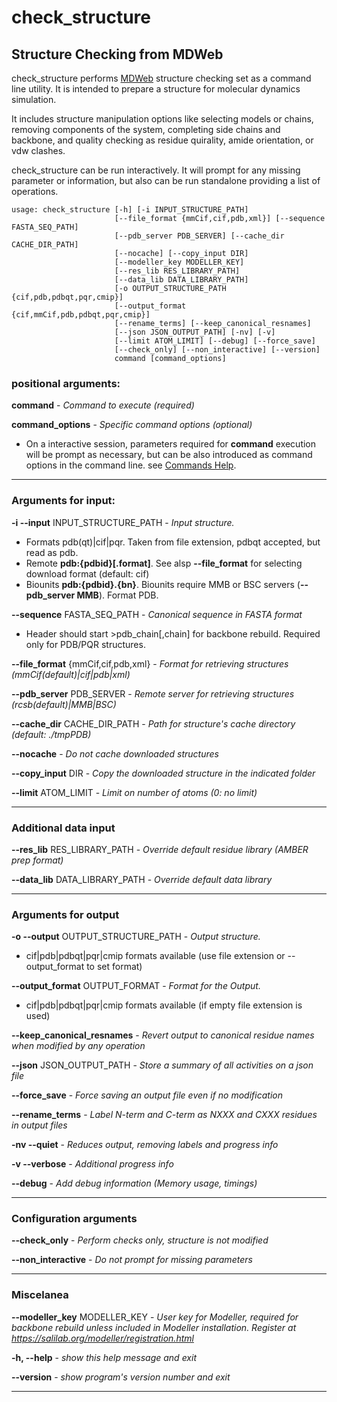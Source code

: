 # check_structure

## Structure Checking from MDWeb

check_structure performs [MDWeb](https://mmb.irbbarcelona.org/MDWeb) structure checking set as a command line utility. It is intended to prepare a structure for molecular dynamics simulation.

It includes structure manipulation options like selecting models or chains, removing components of the system, completing side chains and backbone, and quality checking as residue quirality, amide orientation, or vdw clashes.

check_structure can be run interactively. It will prompt for any missing parameter or information, but also can be run standalone providing a list of operations.



~~~
usage: check_structure [-h] [-i INPUT_STRUCTURE_PATH]
                       [--file_format {mmCif,cif,pdb,xml}] [--sequence FASTA_SEQ_PATH]
                       [--pdb_server PDB_SERVER] [--cache_dir CACHE_DIR_PATH]
                       [--nocache] [--copy_input DIR]
                       [--modeller_key MODELLER_KEY]
                       [--res_lib RES_LIBRARY_PATH]
                       [--data_lib DATA_LIBRARY_PATH]
                       [-o OUTPUT_STRUCTURE_PATH {cif,pdb,pdbqt,pqr,cmip}]
                       [--output_format {cif,mmCif,pdb,pdbqt,pqr,cmip}]
                       [--rename_terms] [--keep_canonical_resnames]
                       [--json JSON_OUTPUT_PATH] [-nv] [-v]
                       [--limit ATOM_LIMIT] [--debug] [--force_save]
                       [--check_only] [--non_interactive] [--version]
                       command [command_options]

~~~
### positional arguments:
  **command** - _Command to execute (required)_

  **command_options** - _Specific command options (optional)_
* On a interactive session, parameters required for **command** execution will be prompt as necessary, but can be also introduced as command options in the command line. see [Commands Help](https://biobb-structure-checking.readthedocs.io/en/latest/commands_help.html).
***
### Arguments for input:

**-i --input** INPUT_STRUCTURE_PATH - _Input structure._
* Formats pdb(qt)|cif|pqr. Taken from file extension, pdbqt accepted, but read as pdb.
* Remote **pdb:{pdbid}[.format]**. See alsp **--file_format** for selecting download format (default: cif)
* Biounits **pdb:{pdbid}.{bn}**. Biounits require MMB or BSC servers (**--pdb_server MMB**). Format PDB.

**--sequence** FASTA_SEQ_PATH - _Canonical sequence in FASTA format_
* Header should start >pdb_chain[,chain] for backbone rebuild. Required only for PDB/PQR structures.

**--file_format** {mmCif,cif,pdb,xml} - _Format for retrieving structures (mmCif(default)|cif|pdb|xml)_

**--pdb_server** PDB_SERVER - _Remote server for retrieving structures (rcsb(default)|MMB|BSC)_

**--cache_dir** CACHE_DIR_PATH - _Path for structure's cache directory (default: ./tmpPDB)_

**--nocache** - _Do not cache downloaded structures_

**--copy_input** DIR - _Copy the downloaded structure in the indicated folder_

**--limit** ATOM_LIMIT - _Limit on number of atoms (0: no limit)_

***
### Additional data input

**--res_lib** RES_LIBRARY_PATH - _Override default residue library (AMBER prep format)_

**--data_lib** DATA_LIBRARY_PATH - _Override default data library_

***
### Arguments for output

**-o --output** OUTPUT_STRUCTURE_PATH - _Output structure._
* cif|pdb|pdbqt|pqr|cmip formats available (use file extension or --output_format to set format)

**--output_format** OUTPUT_FORMAT - _Format for the Output._
* cif|pdb|pdbqt|pqr|cmip formats available (if empty file extension is used)

**--keep_canonical_resnames** - _Revert output to canonical residue names when modified by any operation_

**--json** JSON_OUTPUT_PATH - _Store a summary of all activities on a json file_

**--force_save** - _Force saving an output file even if no modification_

**--rename_terms** - _Label N-term and C-term as NXXX and CXXX residues in output files_

**-nv --quiet** - _Reduces output, removing labels and progress info_

**-v --verbose** - _Additional progress info_

**--debug** - _Add debug information (Memory usage, timings)_

***
### Configuration arguments

**--check_only** - _Perform checks only, structure is not modified_

**--non_interactive** - _Do not prompt for missing parameters_

***
### Miscelanea
**--modeller_key** MODELLER_KEY - _User key for Modeller, required for backbone rebuild unless included in Modeller installation. Register at https://salilab.org/modeller/registration.html_

**-h, --help** - _show this help message and exit_

**--version** - _show program's version number and exit_

***
